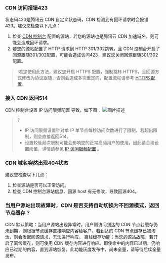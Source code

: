 [](id:q1)
### CDN 访问报错423
状态码423是腾讯云 CDN 自定义状态码，CDN 检测到有回环请求时会报错423。建议您检查以下几点：
1. 检查 [CDN 控制台](https://console.cloud.tencent.com/cdn) 配置的源站，若您的源站也是腾讯云 CDN 加速域名，则可能会造成回环请求。
2. 若您的源站配置了 HTTP 请求到 HTTP 301/302跳转，且 CDN 控制台开启了回源跟随301/302配置，可能会造成访问423，建议您关闭回源跟随301/302配置。
>!若您使用此方法，建议您开启 HTTPS 配置，强制跳转 HTTPS，且回源方式修改为协议跟随，否则会造成多次重定向，配置流程请参考 [HTTPS 配置](https://cloud.tencent.com/document/product/228/41687)。

[](id:q2)
### 接入 CDN 返回514

CDN 控制台设置 IP 访问限频配置 导致，如下图：
![图片描述](https://main.qcloudimg.com/raw/5c4c2ad4c62e79069c245835793faf73.png)

>? 
> - IP 访问限频设置针对单 IP 单节点每秒访问次数进行了限制，若超出限制，则会直接返回514。
> - 设置较低频次限制可能会影响您的正常高频用户的使用，因此请合理设置阈值，详情请参见 [IP 访问限频配置](https://cloud.tencent.com/document/product/228/41432) 。

[](id:q3)
### CDN 域名突然出现404状态
建议您检查以下几点：
1. 检查源站是否可以正常访问。
2. 检查 CDN 控制台源站信息、回源 host 有无修改，导致回源404。

[](id:q4)
### 当用户源站出现故障时，CDN 是否支持自动切换为不回源模式，返回节点缓存？
CDN 默认策略：当用户源站出现异常时，用户侧访问到达的 CDN 节点若缓存仍未到期，则根据节点缓存直接响应内容给客户。若到达的 CDN 节点缓存已被淘汰，则会发起回源请求，无法进行响应。
离线缓存功能：当您的源站故障，若开启了离线缓存，则可使用 CDN 缓存内容进行响应。即使命中的内容已过期，仍响应已过期的内容，直到源站恢复。此功能灰度发布中，尚未全量，请等待后续全量发布。
